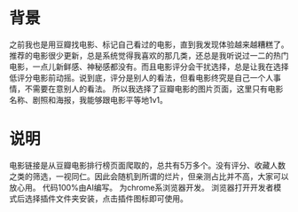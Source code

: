 # 背景
之前我也是用豆瓣找电影、标记自己看过的电影，直到我发现体验越来越糟糕了。推荐的电影很少更新，总是系统觉得我喜欢的那几类，还总是我听说过一二的热门电影，一点儿新鲜感、神秘感都没有。而且电影评分会干扰选择，总是让我在选择低评分电影前动摇。说到底，评分是别人的看法，但看电影终究是自己一个人事情，不需要在意别人的看法。
所以我选择了豆瓣电影的图片页面，这里只有电影名称、剧照和海报，我能够跟电影平等地1v1。
# 说明
电影链接是从豆瓣电影排行榜页面爬取的，总共有5万多个。没有评分、收藏人数之类的筛选，一视同仁。因此会随机到所谓的烂片，但亲测占比并不高，大家可以放心用。
代码100%由AI编写。
为chrome系浏览器开发。
浏览器打开开发者模式后选择插件文件夹安装，点击插件图标即可使用。
